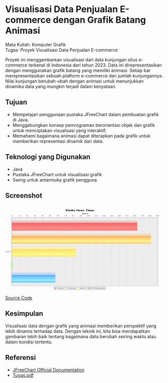 # Visualisasi Data Penjualan E-commerce dengan Grafik Batang Animasi
Mata Kuliah: Komputer Grafik \
Tugas: Proyek Visualisasi Data Penjualan E-commerce

Proyek ini menggambarkan visualisasi dari data kunjungan situs e-commerce terkenal di Indonesia dari tahun 2023. Data ini direpresentasikan dengan menggunakan grafik batang yang memiliki animasi. Setiap bar merepresentasikan sebuah platform e-commerce dan jumlah kunjungannya. Nilai kunjungan berubah-ubah dengan animasi untuk menunjukkan dinamika data yang mungkin terjadi dalam kenyataan.

## Tujuan
- Mempelajari penggunaan pustaka JFreeChart dalam pembuatan grafik di Java.
- Menggabungkan konsep pemrograman berorientasi objek dan grafik untuk menciptakan visualisasi yang interaktif.
- Memahami bagaimana animasi dapat diterapkan pada grafik untuk memberikan representasi dinamik dari data.

## Teknologi yang Digunakan
- Java
- Pustaka JFreeChart untuk visualisasi grafik
- Swing untuk antarmuka grafik pengguna

## Screenshot
![ss](assets/ss.gif)
[Source Code](src/graphicchart/AnimatedBarChart.java)

## Kesimpulan
Visualisasi data dengan grafik yang animasi memberikan perspektif yang lebih dinamis terhadap data. Dengan teknik ini, kita bisa mendapatkan gambaran lebih baik tentang bagaimana data berubah seiring waktu atau dalam kondisi tertentu.

## Referensi
- [JFreeChart Official Documentation](http://www.jfree.org/jfreechart/)
- [Tugas.pdf](assets/tugas.pdf)